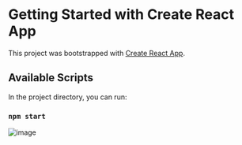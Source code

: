 # Getting Started with Create React App

This project was bootstrapped with [Create React App](https://github.com/facebook/create-react-app).

## Available Scripts

In the project directory, you can run:

### `npm start`


![image](https://user-images.githubusercontent.com/103898041/233821355-70c5a6a0-4591-4b41-979e-0408c3851053.png)
